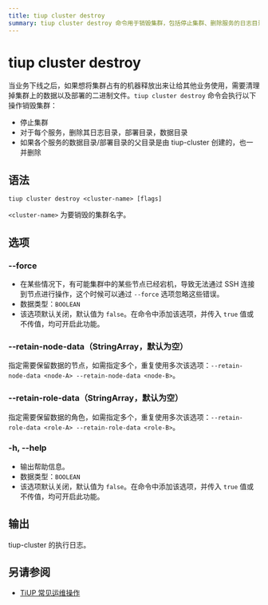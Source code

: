 ```yaml
---
title: tiup cluster destroy
summary: tiup cluster destroy 命令用于销毁集群，包括停止集群、删除服务的日志目录、部署目录和数据目录。选项包括 --force（忽略错误）、--retain-node-data（指定保留数据的节点）、--retain-role-data（指定保留数据的角色）、-h（输出帮助信息）。执行日志将作为输出。
---
```


# tiup cluster destroy

当业务下线之后，如果想将集群占有的机器释放出来让给其他业务使用，需要清理掉集群上的数据以及部署的二进制文件。`tiup cluster destroy` 命令会执行以下操作销毁集群：

- 停止集群
- 对于每个服务，删除其日志目录，部署目录，数据目录
- 如果各个服务的数据目录/部署目录的父目录是由 tiup-cluster 创建的，也一并删除

## 语法

```shell
tiup cluster destroy <cluster-name> [flags]
```

`<cluster-name>` 为要销毁的集群名字。

## 选项

### --force

- 在某些情况下，有可能集群中的某些节点已经宕机，导致无法通过 SSH 连接到节点进行操作，这个时候可以通过 `--force` 选项忽略这些错误。
- 数据类型：`BOOLEAN`
- 该选项默认关闭，默认值为 `false`。在命令中添加该选项，并传入 `true` 值或不传值，均可开启此功能。

### --retain-node-data（StringArray，默认为空）

指定需要保留数据的节点，如需指定多个，重复使用多次该选项：`--retain-node-data <node-A> --retain-node-data <node-B>`。

### --retain-role-data（StringArray，默认为空）

指定需要保留数据的角色，如需指定多个，重复使用多次该选项：`--retain-role-data <role-A> --retain-role-data <role-B>`。

### -h, --help

- 输出帮助信息。
- 数据类型：`BOOLEAN`
- 该选项默认关闭，默认值为 `false`。在命令中添加该选项，并传入 `true` 值或不传值，均可开启此功能。

## 输出

tiup-cluster 的执行日志。


## 另请参阅

- [TiUP 常见运维操作](/maintain-tidb-using-tiup.md)